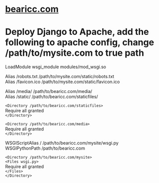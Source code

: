 # [bearicc.com](http://www.bearicc.com)

# Deploy Django to Apache, add the following to apache config, change /path/to/mysite.com to true path
LoadModule wsgi_module modules/mod_wsgi.so

Alias /robots.txt /path/to/mysite.com/static/robots.txt  
Alias /favicon.ico /path/to/mysite.com/static/favicon.ico  

Alias /media/ /path/to/bearicc.com/media/  
Alias /static/ /path/to/bearicc.com/staticfiles/

`<Directory /path/to/bearicc.com/staticfiles>`  
Require all granted  
`</Directory>`

`<Directory /path/to/bearicc.com/media>`  
Require all granted  
`</Directory>`

WSGIScriptAlias / /path/to/bearicc.com/mysite/wsgi.py  
WSGIPythonPath /path/to/bearicc.com

`<Directory /path/to/bearicc.com/mysite>`  
`<Files wsgi.py>`  
Require all granted  
`</Files>`  
`</Directory>`
